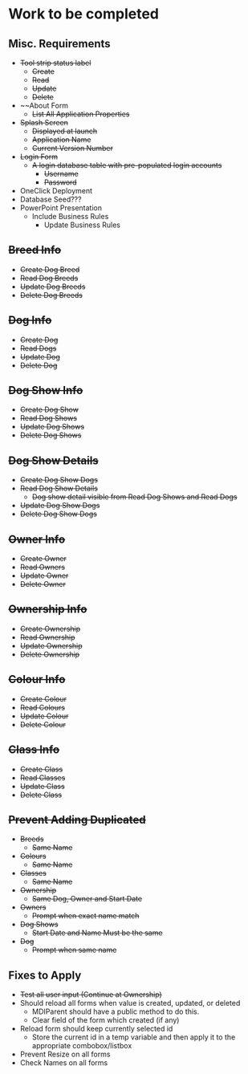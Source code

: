 # Work to be completed

## Misc. Requirements

- ~~Tool strip status label~~
  - ~~Create~~
  - ~~Read~~
  - ~~Update~~
  - ~~Delete~~
- ~~About Form
  - ~~List All Application Properties~~
- ~~Splash Screen~~
  - ~~Displayed at launch~~
  - ~~Application Name~~
  - ~~Current Version Number~~
- ~~Login Form~~
  - ~~A login database table with pre-populated login accounts~~
    - ~~Username~~
    - ~~Password~~
- OneClick Deployment
- Database Seed???
- PowerPoint Presentation
  - Include Business Rules
    - Update Business Rules

## ~~Breed Info~~

- ~~Create Dog Breed~~
- ~~Read Dog Breeds~~
- ~~Update Dog Breeds~~
- ~~Delete Dog Breeds~~

## ~~Dog Info~~

- ~~Create Dog~~
- ~~Read Dogs~~
- ~~Update Dog~~
- ~~Delete Dog~~

## ~~Dog Show Info~~

- ~~Create Dog Show~~
- ~~Read Dog Shows~~
- ~~Update Dog Shows~~
- ~~Delete Dog Shows~~

## ~~Dog Show Details~~

- ~~Create Dog Show Dogs~~
- ~~Read Dog Show Details~~
  - ~~Dog show detail visible from Read Dog Shows and Read Dogs~~
- ~~Update Dog Show Dogs~~
- ~~Delete Dog Show Dogs~~

## ~~Owner Info~~

- ~~Create Owner~~
- ~~Read Owners~~
- ~~Update Owner~~
- ~~Delete Owner~~

## ~~Ownership Info~~

- ~~Create Ownership~~
- ~~Read Ownership~~
- ~~Update Ownership~~
- ~~Delete Ownership~~

## ~~Colour Info~~

- ~~Create Colour~~
- ~~Read Colours~~
- ~~Update Colour~~
- ~~Delete Colour~~

## ~~Class Info~~

- ~~Create Class~~
- ~~Read Classes~~
- ~~Update Class~~
- ~~Delete Class~~

## ~~Prevent Adding Duplicated~~

- ~~Breeds~~
  - ~~Same Name~~
- ~~Colours~~
  - ~~Same Name~~
- ~~Classes~~
  - ~~Same Name~~
- ~~Ownership~~
  - ~~Same Dog, Owner and Start Date~~
- ~~Owners~~
  - ~~Prompt when exact name match~~
- ~~Dog Shows~~
  - ~~Start Date and Name Must be the same~~
- ~~Dog~~
  - ~~Prompt when same name~~

## Fixes to Apply

- ~~Test all user input (Continue at Ownership)~~
- Should reload all forms when value is created, updated, or deleted
  - MDIParent should have a public method to do this.
  - Clear field of the form which created (if any)
- Reload form should keep currently selected id
  - Store the current id in a temp variable and then apply it to the appropriate combobox/listbox
- Prevent Resize on all forms
- Check Names on all forms
